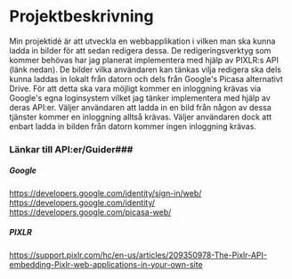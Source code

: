 # Projektbeskrivning #

Min projektidé är att utveckla en webbapplikation i vilken man ska kunna ladda in bilder för att sedan redigera dessa.
De redigeringsverktyg som kommer behövas har jag planerat implementera med hjälp av PIXLR:s API (länk nedan). De bilder vilka användaren kan tänkas vilja redigera ska dels kunna laddas in lokalt från datorn och dels från Google's Picasa alternativt Drive. För att detta ska vara möjligt kommer en inloggning krävas via Google's egna loginsystem vilket jag tänker implementera med hjälp av deras API:er. Väljer användaren att ladda in en bild från någon av dessa tjänster kommer en inloggning alltså krävas. Väljer användaren dock att enbart ladda in bilden från datorn kommer ingen inloggning krävas. 


### Länkar till API:er/Guider###

##### Google #####
https://developers.google.com/identity/sign-in/web/ <br />
https://developers.google.com/identity/ <br />
https://developers.google.com/picasa-web/
##### PIXLR #####
https://support.pixlr.com/hc/en-us/articles/209350978-The-Pixlr-API-embedding-Pixlr-web-applications-in-your-own-site
